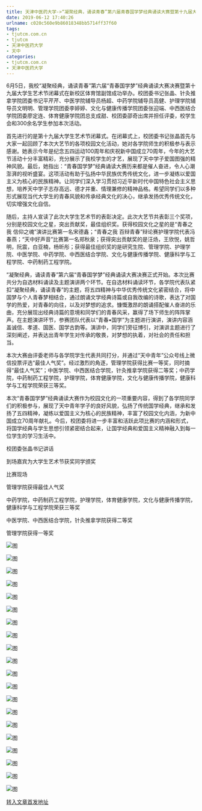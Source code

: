 ```yaml
---
title: 天津中医药大学->“凝聚经典，诵读青春”第六届青春国学梦经典诵读大赛暨第十九届大学生艺术节闭幕式 | tjutcm.com.cn
date: 2019-06-12 17:40:26
urlname: c020c560e9b86018348bb5714ff37f60
tags: 
- tjutcm.com.cn
- tjutcm
- 天津中医药大学
- 天中
categories:
- tjutcm.com.cn
- 天津中医药大学
---
```



6月5日，我校“凝聚经典，诵读青春”第六届“青春国学梦”经典诵读大赛决赛暨第十九届大学生艺术节闭幕式在新校区体育馆副馆成功举办。校团委书记张晶、针灸推拿学院团委书记平芹芹、中医学院辅导员杨超、中药学院辅导员高健、护理学院辅导员文明明、管理学院团委李婷婷、文化与健康传播学院团委张迎端、中西医结合学院团委廖定连、体育健康学院团总支成甜、校团委邵奇出席并担任评委，校学生会和300余名学生参加本次活动。

首先进行的是第十九届大学生艺术节闭幕式。在闭幕式上，校团委书记张晶首先与大家一起回顾了本次大艺节的各项校园文化活动，她对各学院师生的积极参与表示感谢。她表示今年是纪念五四运动100周年和庆祝新中国成立70周年，今年的大艺节活动十分丰富精彩，充分展示了我校学生的才艺，展现了天中学子爱国图强的精神风貌。最后，她指出：“青春国学梦”经典诵读大赛历来都是催人奋进，令人心潮澎湃的视听盛宴。这项活动有助于弘扬中华民族优秀传统文化，进一步凝练以爱国主义为核心的民族精神。让同学们深入学习贯彻习近平新时代中国特色社会主义思想，培养天中学子志存高远、德才并重、情理兼修的精神品格。希望同学们以多种形式展现当代大学生的青春风貌和传承经典文化的决心，继承发扬优秀传统文化，切实增强文化自信。

随后，主持人宣读了此次大学生艺术节的表彰决定。此次大艺节共表彰三个奖项，分别是校园文化之星，突出贡献奖，最佳组织奖。获得校园文化之星的是“青春之我 信仰之魂”演讲比赛第一名宋德鑫；“青春之我 百辩青春”辩论赛护理学院代表冯春燕；“天中好声音”比赛第一名郑秋泉；获得突出贡献奖的是汪炀，王欣悦，姚哲明，阮震，白亚楠，杨昕彤；获得最佳组织奖的是研究生院、管理学院、护理学院、中医学院、中药学院、中西医结合学院、文化与健康传播学院、健康科学与工程学院、中药制药工程学院。

“凝聚经典，诵读青春”第六届“青春国学梦”经典诵读大赛决赛正式开始。本次比赛共分为自选材料诵读及主题演讲两个环节。在自选材料诵读环节，各学院代表队紧扣“凝聚经典，诵读青春”的主题，将五四精神与中华优秀传统文化紧密结合，将中国梦与个人青春梦相结合，通过朗诵文学经典诗篇或自我改编的诗歌，表达了对国学的热爱，对青春的向往，以及对梦想的追求。慷慨激昂的朗诵搭配催人奋进的乐曲，充分展现出经典诗篇的意境和同学们的青春风采，赢得了场下师生的阵阵掌声。在主题演讲环节，参赛团队代表以“青春•国学”为主题进行演讲，演讲内容涵盖诚信、孝道、国医、国学古韵等。演讲中，同学们旁征博引，对演讲主题进行了深刻阐述，并表达出青年学生对传承的敬畏，对梦想的执着，对社会的责任和担当。

本次大赛由评委老师与各学院学生代表共同打分，并通过“天中青年”公众号线上微信投票评选“最佳人气奖”。经过激烈的角逐，管理学院获得比赛一等奖，同时摘得“最佳人气奖”；中医学院、中西医结合学院，针灸推拿学院获得二等奖；中药学院，中药制药工程学院，护理学院，体育健康学院，文化与健康传播学院，健康科学与工程学院荣获三等奖。

本次“青春国学梦”经典诵读大赛作为校园文化的一项重要内容，得到了各学院同学们的积极参与，展现了天中青年学子的良好风貌，弘扬了传统国学经典，继承和发扬了五四精神，凝练以爱国主义为核心的民族精神，丰富了校园文化内涵，为新中国成立70周年献礼。今后，校团委将进一步丰富和活跃此项比赛的内涵和形式，将国学经典与学生思想引领紧密结合起来，让国学经典和爱国主义精神融入到每一位学生的学习生活中。

校团委张晶书记讲话

到场嘉宾为大学生艺术节获奖同学颁奖

比赛现场

管理学院获得最佳人气奖

中药学院，中药制药工程学院，护理学院，体育健康学院，文化与健康传播学院，健康科学与工程学院荣获三等奖

中医学院、中西医结合学院，针灸推拿学院获得二等奖

管理学院获得一等奖



![图](http://news13.tjutcm.edu.cn/__local/2/25/AE/B58B335502FFD037927F1BC9690_5FF23584_193AB.jpg)

![图](http://news13.tjutcm.edu.cn/__local/2/34/56/041878F11876CC21568F4432434_93A4D49D_16B9D.jpg)

![图](http://news13.tjutcm.edu.cn/__local/2/B5/B1/24CBE0FCBDD21243372565F21B5_41288FEE_1401C.jpg)

![图](http://news13.tjutcm.edu.cn/__local/B/FD/FD/9386DB161B74DC06A7861886C0D_ECE3F2C4_D5CA.jpg)

![图](http://news13.tjutcm.edu.cn/__local/A/00/F8/8D4C7AA5BDC02EEDFF60A03D533_EC209957_77163.png)

![图](http://news13.tjutcm.edu.cn/__local/C/DA/66/92E069D0A8F0E67ADFB998F1EAC_DE3FF322_B11FD.png)

![图](http://news13.tjutcm.edu.cn/__local/2/D8/3D/F1306C9D1AD73D8CF139CB3D2CF_6DD202B0_7C16B.png)

![图](http://news13.tjutcm.edu.cn/__local/0/67/07/E48A03CB9205AE56B0BAA6A30B9_731EFBB5_16BBE.jpg)

![图](http://news13.tjutcm.edu.cn/__local/3/07/B3/6FFB4ABADA21E5A3C62A1853F08_DCB787FF_15B72.jpg)

![图](http://news13.tjutcm.edu.cn/__local/3/ED/0D/5128EF9D5028332A4D735F381F0_76BEA895_13093.jpg)

![图](http://news13.tjutcm.edu.cn/__local/B/C3/9A/BA478E940D34EA4CF543B567D36_2A5E220D_15B16.jpg)

![图](http://news13.tjutcm.edu.cn/__local/0/D6/13/1B728214260DFECDA0FC0BF14F0_B87BADC5_1543D.jpg)

![图](http://news13.tjutcm.edu.cn/__local/A/87/6F/3BA86CB566B0535C4874B5DB229_407B171A_164C4.jpg)

![图](http://news13.tjutcm.edu.cn/__local/D/1A/31/DB5E1D5FA7DD779C421E814CB0D_CCD074F7_194F3.jpg)

![图](http://news13.tjutcm.edu.cn/__local/0/BD/5B/33F65D967FB3E3EA07F0703B414_3B999E9E_14619.jpg)

![图](http://news13.tjutcm.edu.cn/__local/2/AE/36/A296B21C16850CFA7A5C0521FA9_74C83F68_159C4.jpg)

![图](http://news13.tjutcm.edu.cn/__local/5/B1/B1/5526CE3306FFC834D0039A00BC7_6140B60D_10BD7.jpg)

![图](http://news13.tjutcm.edu.cn/__local/1/CA/E9/AA2241E08D6C84D9B73F55C81AC_21C663CF_127B4.jpg)

![图](http://news13.tjutcm.edu.cn/__local/5/5D/20/B36DBE5C829727D26ECA09B7090_F8F18026_19B85.png)

![图](http://news13.tjutcm.edu.cn/__local/9/4A/37/4058D5722671ABE4CE096809F72_EC71495D_106DB.jpg)

[转入文章首发地址](http://news13.tjutcm.edu.cn/info/1526/13264.htm)